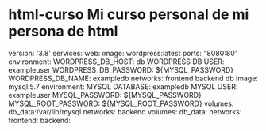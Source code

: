 # html-curso Mi curso personal de mi persona de html 


 version: '3.8' 
services: 
web: 
image: wordpress:latest 
ports: "8080:80" 
environment: 
WORDPRESS_DB_HOST: db 
WORDPRESS DB USER: exampleuser WORDPRESS_DB_PASSWORD: ${MYSQL_PASSWORD} WORDPRESS_DB_NAME: exampledb networks: frontend backend 
db
image: mysql:5.7 
environment: 
MYSQL DATABASE: exampledb 
MYSQL USER: exampleuser MYSQL_PASSWORD: ${MYSQL_PASSWORD} MYSQL_ROOT_PASSWORD: ${MYSQL_ROOT_PASSWORD} volumes: db_data:/var/lib/mysql networks: backend volumes: db_data: networks: frontend: backend:
